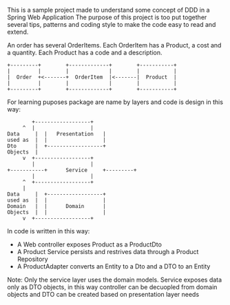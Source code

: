 This is a sample project made to understand some concept of DDD in a Spring Web Application
The purpose of this project is too put together several tips, patterns and coding style to make the code easy to read and extend.

An order has several OrderItems.
Each OrderItem has a Product, a cost and a quantity.
Each Product has a code and a description.

    +---------+        +-------------+        +-----------+
    |         |        |             |        |           |
    |  Order  +<-------+  OrderItem  |<-------|  Product  |
    |         |        |             |        |           |
    +---------+        +-------------+        +-----------+


For learning puposes package are name by layers and code is design in this way:
 
		    +------------------+
		 ^  |                  |
	Data     |  |   Presentation   |
	used as  |  |                  |
	Dto      |  +------------------+
	Objects	 |
		 v  +------------------+
		    |                  |
	+-----------+      Service     +---------+
		    |                  |
		 ^  +------------------+
		 |
	Data     |  +------------------+
	used as  |  |                  |
	Domain   |  |      Domain      |
	Objects	 |  |                  |
		 v  +------------------+


In code is written in this way:

- A Web controller exposes Product as a ProductDto
- A Product Service persists and restrives data through a Product Repository
- A ProductAdapter converts an Entity to a Dto and a DTO to an Entity

Note: 	Only the service layer uses the domain models.
	Service exposes data only as DTO objects, in this way controller 
	can be decuopled from domain objects 
	and DTO can be created based on presentation layer needs
	


